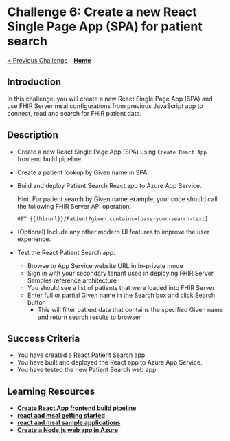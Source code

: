 # Challenge 6: Create a new React Single Page App (SPA) for patient search

[< Previous Challenge](./Challenge05.md) - **[Home](../readme.md)** 

## Introduction

In this challenge, you will create a new React Single Page App (SPA) and use FHIR Server msal configurations from previous JavaScript app to connect, read and search for FHIR patient data.

## Description

- Create a new React Single Page App (SPA) using `Create React App` frontend build pipeline.
- Create a patient lookup by Given name in SPA.
- Build and deploy Patient Search React app to Azure App Service.

    Hint: 
    For patient search by Given name example, your code should call the following FHIR Server API operation:
    
    `GET {{fhirurl}}/Patient?given:contains=[pass-your-search-text]`

- (Optional) Include any other modern UI features to improve the user experience.
- Test the React Patient Search app:
  - Browse to App Service website URL in In-private mode
  - Sign in with your secondary tenant used in deploying FHIR Server Samples reference architecture
  - You should see a list of patients that were loaded into FHIR Server
  - Enter full or partial Given name in the Search box and click Search button
    - This will filter patient data that contains the specified Given name and return search results to browser

## Success Criteria
- You have created a React Patient Search app
- You have built and deployed the React app to Azure App Service.
- You have tested the new Patient Search web app.

## Learning Resources

- **[Create React App frontend build pipeline](https://reactjs.org/docs/create-a-new-react-app.html#create-react-app)**
- **[react aad msal getting started](https://www.npmjs.com/package/react-aad-msal#checkered_flag-getting-started)**
- **[react aad msal sample applications](https://www.npmjs.com/package/react-aad-msal#cd-sample-applications)**
- **[Create a Node.js web app in Azure](https://docs.microsoft.com/en-us/azure/app-service/quickstart-nodejs?pivots=platform-linux)**